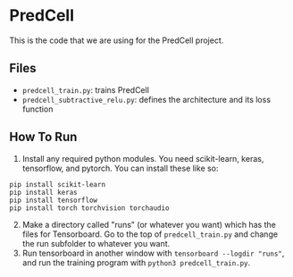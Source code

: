 # PredCell
This is the code that we are using for the PredCell project.

## Files
- `predcell_train.py`: trains PredCell
- `predcell_subtractive_relu.py`: defines the architecture and its loss function

## How To Run
1. Install any required python modules.
You need scikit-learn, keras, tensorflow, and pytorch. You can install
these like so:
```
pip install scikit-learn
pip install keras
pip install tensorflow
pip install torch torchvision torchaudio
```
2. Make a directory called "runs" (or whatever you want) which has the files for
Tensorboard. Go to the top of `predcell_train.py` and change the run subfolder
to whatever you want.
3. Run tensorboard in another window with `tensorboard --logdir "runs"`,
and run the training program with `python3 predcell_train.py`.
